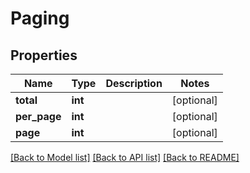 # Paging

## Properties
Name | Type | Description | Notes
------------ | ------------- | ------------- | -------------
**total** | **int** |  | [optional] 
**per_page** | **int** |  | [optional] 
**page** | **int** |  | [optional] 

[[Back to Model list]](../README.md#documentation-for-models) [[Back to API list]](../README.md#documentation-for-api-endpoints) [[Back to README]](../README.md)


